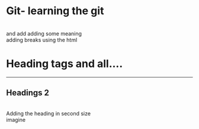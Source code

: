 # Git- learning the git 
<br> and add adding some meaning <br> adding breaks using the html 
<h1>Heading tags and all.... </h1>
<hr>
<h2>Headings 2</h2> <br> Adding the heading in second size
<div>
  imagine
</div>
